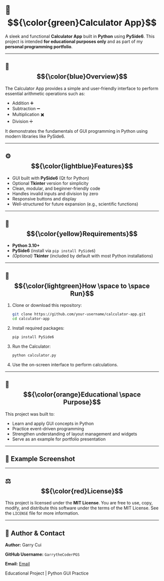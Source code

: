 # 🧮 $${\color{green}Calculator App}$$

A sleek and functional **Calculator App** built in **Python** using **PySide6**.
This project is intended **for educational purposes only** and as part of my **personal programming portfolio**.

---

## 📖 $${\color{blue}Overview}$$

The Calculator App provides a simple and user-friendly interface to perform essential arithmetic operations such as:

* Addition ➕
* Subtraction ➖
* Multiplication ✖️
* Division ➗

It demonstrates the fundamentals of GUI programming in Python using modern libraries like PySide6.

---

## ⚙️ $${\color{lightblue}Features}$$

* GUI built with **PySide6** (Qt for Python)
* Optional **Tkinter** version for simplicity
* Clean, modular, and beginner-friendly code
* Handles invalid inputs and division by zero
* Responsive buttons and display
* Well-structured for future expansion (e.g., scientific functions)

---

## 🧰 $${\color{yellow}Requirements}$$

* **Python 3.10+**
* **PySide6** (install via `pip install PySide6`)
* *(Optional)* **Tkinter** (included by default with most Python installations)

---

## 🚀 $${\color{lightgreen}How \space to \space Run}$$

1. Clone or download this repository:

   ```bash
   git clone https://github.com/your-username/calculator-app.git
   cd calculator-app
   ```

2. Install required packages:

   ```bash
   pip install PySide6
   ```

3. Run the Calculator:

   ```bash
   python calculator.py
   ```

4. Use the on-screen interface to perform calculations.

---

## 🧠 $${\color{orange}Educational \space Purpose}$$

This project was built to:

* Learn and apply GUI concepts in Python
* Practice event-driven programming
* Strengthen understanding of layout management and widgets
* Serve as an example for portfolio presentation

---

## 🔹 Example Screenshot



---

## ⚖️ $${\color{red}License}$$

This project is licensed under the **MIT License**.
You are free to use, copy, modify, and distribute this software under the terms of the MIT License.
See the `LICENSE` file for more information.

---

## 👤 Author & Contact

**Author:** Garry Cui

**GitHub Username:** `GarrytheCoderPGS`

**Email:** [Email](garrycui6@gmail.com)

Educational Project | Python GUI Practice
